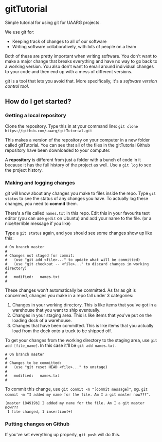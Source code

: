 gitTutorial
===========

Simple tutorial for using git for UAARG projects.

We use git for:
- Keeping track of changes to all of our software
- Writing software collaboratively, with lots of people on a team

Both of these are pretty important when writing software. You don't want to make a major change that breaks everything and have no way to go back to a working version. You also don't want to email around individual changes to your code and then end up with a mess of different versions.

git is a tool that lets you avoid that. More specifically, it's a *software version control tool*.

How do I get started?
---------------------

### Getting a local repository ###
Clone the repository. Type this in at your command line:
`git clone https://github.com/uaarg/gitTutorial.git`

This makes a version of the repository on your computer in a new folder called gitTutorial. You can see that all of the files in the gitTutorial Github repository have been downloaded to your computer.

A **repository** is different from just a folder with a bunch of code in it because it has the full history of the project as well. Use a `git log` to see the project history.

### Making and logging changes ###
git will know about any changes you make to files inside the repo. Type `git status` to see the status of any changes you have. To actually log these changes, you need to **commit** them.

There's a file called `names.txt` in this repo. Edit this in your favourite text editor (you can use `gedit` on Ubuntu) and add your name to the file. (or a nice/terrible message if you like)

Type a `git status` again, and you should see some changes show up like this:

```
# On branch master
#
# Changes not staged for commit:
#   (use "git add <file>..." to update what will be committed)
#   (use "git checkout -- <file>..." to discard changes in working directory)
#
#	modified:   names.txt
#
```

These changes won't automatically be committed. As far as git is concerned, changes you make in a repo fall under 3 categories:

1. Changes in your working directory. This is like items that you've got in a warehouse that you want to ship eventually.
2. Changes in your staging area. This is like items that you've put on the loading dock of a warehouse.
3. Changes that have been committed. This is like items that you actually load from the dock onto a truck to be shipped off.

To get your changes from the working directory to the staging area, use `git add [file_name]`. In this case it'll be `git add names.txt`.

```
# On branch master
#
# Changes to be committed:
#   (use "git reset HEAD <file>..." to unstage)
#
#	modified:   names.txt
#
```

To commit this change, use `git commit -m "[commit message]"`, eg. `git commit -m "I added my name for the file. Am I a git master now???"`.

```
[master 184919b] I added my name for the file. Am I a git master now???
 1 file changed, 1 insertion(+)
```

### Putting changes on Github ###

If you've set everything up properly, `git push` will do this.

